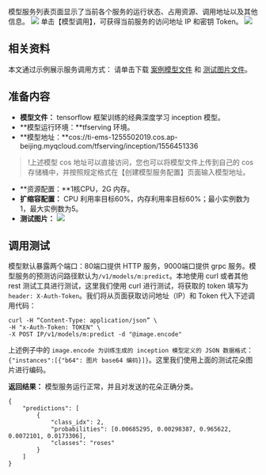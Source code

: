 
模型服务列表页面显示了当前各个服务的运行状态、占用资源、调用地址以及其他信息。
![](https://main.qcloudimg.com/raw/dfe11a2e277db8e307bc3ffbe2d5470a.png)
单击【模型调用】，可获得当前服务的访问地址 IP 和密钥 Token。
![](https://main.qcloudimg.com/raw/02af42f7c9fca5fabf8e39f04661458c.jpg)
##  相关资料
本文通过示例展示服务调用方式：
请单击下载 [案例模型文件](http://ti-ems-1255502019.cosbj.myqcloud.com/tfserving/inception/1556451336.zip) 和 [测试图片文件](http://ti-ems-1255502019.cosbj.myqcloud.com/tfserving/inception/image.encode)。

## 准备内容
- **模型文件：** tensorflow 框架训练的经典深度学习 inception 模型。
- **模型运行环境：**tfserving 环境。
- **模型地址：**cos://ti-ems-1255502019.cos.ap-beijing.myqcloud.com/tfserving/inception/1556451336
>!上述模型 cos 地址可以直接访问，您也可以将模型文件上传到自己的 cos 存储桶中，并按照规定格式在【创建模型服务配置】页面输入模型地址。
- **资源配置：**1核CPU，2G 内存。
- **扩缩容配置：** CPU 利用率目标60%，内存利用率目标60%；最小实例数为1，最大实例数为5。
- **测试图片：**
![](https://main.qcloudimg.com/raw/dbb0911e259a608ff11f1481ca210bcc.jpg)

## 调用测试
模型默认暴露两个端口：80端口提供 HTTP 服务，9000端口提供 grpc 服务。模型服务的预测访问路径默认为`/v1/models/m:predict`。本地使用 curl 或者其他 rest 测试工具进行测试，这里我们使用 curl 进行测试，将获取的 token 填写为`header: X-Auth-Token`。我们将从页面获取访问地址（IP）和 Token 代入下述调用代码：
```
curl -H “Content-Type: application/json” \
-H "x-Auth-Token: TOKEN" \
-X POST IP/v1/models/m:predict -d "@image.encode"
```
上述例子中的 `image.encode 为训练生成的 inception 模型定义的 JSON 数据格式`：
`{"instances":[{"b64": 图片 base64 编码}]}`。这里我们使用上面的测试花朵图片进行编码。

**返回结果：**
模型服务运行正常，并且对发送的花朵正确分类。
```
{
    "predictions": [
        {
            "class_idx": 2,
            "probabilities": [0.00685295, 0.00298387, 0.965622, 0.0072101, 0.0173306],
            "classes": "roses"
        }
    ]
}
```
